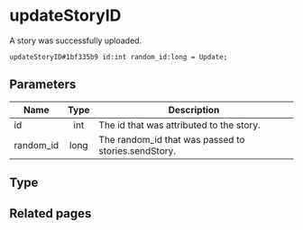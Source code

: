 # updateStoryID
A story was successfully uploaded.

```
updateStoryID#1bf335b9 id:int random_id:long = Update;
```

## Parameters
| Name | Type | Description |
| ---- | :----: | ----------- |
| id | int | The id that was attributed to the story. |
| random_id | long | The random_id that was passed to stories.sendStory. |


## Type


## Related pages
